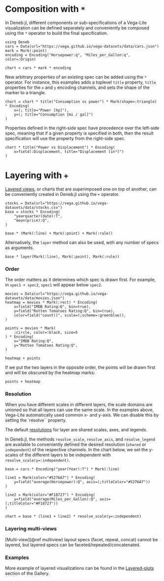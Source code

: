# Composition with `*`

In Deneb.jl, different components or sub-specifications of a Vega-Lite visualization can be defined separately and conveniently be composed using the `*` operator to build the final specification.

```@example composition_and_layering
using Deneb
cars = Data(url="https://vega.github.io/vega-datasets/data/cars.json")
mark = Mark(:point)
encoding = Encoding("Horsepower:q", "Miles_per_Gallon:q", color=:Origin)

chart = cars * mark * encoding
```

New arbitrary properties of an existing spec can be added using the `*` operator. For instance, this examples adds a toplevel `title` property, `title` properties for the `x` and `y` encoding channels, and sets the shape of the marker to a triangle.

```@example composition_and_layering
chart = chart * title("Consumption vs power") * Mark(shape=:triangle) * Encoding(
    x=(; title="Power [hp]"),
    y=(; title="Consumption [mi / gal]")
)
```

Properties defined in the right-side spec have precedence over the left-side spec, meaning that if a given property is specified in both, then the result specification will use the property from the right-side spec.
```@example composition_and_layering
chart * title("Power vs Displacement") * Encoding(
    x=field(:Displacement, title="Displacement [in³]")
)
```

# Layering with `+`

[Layered views](https://vega.github.io/vega-lite/docs/layer.html), or charts that are superimposed one on top of another, can be conveniently created in Deneb.jl using the `+` operator.

```@example composition_and_layering
stocks = Data(url="https://vega.github.io/vega-datasets/data/stocks.csv")
base = stocks * Encoding(
    "yearquarter(date):T",
    "mean(price):Q",
)

base * (Mark(:line) + Mark(:point) + Mark(:rule))
```

Alternatively, the `layer` method can also be used, with any number of specs as arguments.

```@example composition_and_layering
base * layer(Mark(:line), Mark(:point), Mark(:rule))
```
### Order

The order matters as it determines which spec is drawn first. For example, in `spec1 + spec2`, `spec1` will appear below `spec2`.

```@example composition_and_layering
movies = Data(url="https://vega.github.io/vega-datasets/data/movies.json")
heatmap = movies * Mark(:rect) * Encoding(
    x=field("IMDB Rating:Q", bin=true),
    y=field("Rotten Tomatoes Rating:Q", bin=true),
    color=field("count()", scale=(;scheme=:greenblue)),
)

points = movies * Mark(
    :circle, color=:black, size=5
) * Encoding(
    x="IMDB Rating:Q",
    y="Rotten Tomatoes Rating:Q",
)

heatmap + points
```

If we put the two layers in the opposite order, the points will be drawn first and will be obscured by the heatmap marks:
```@example composition_and_layering
points + heatmap
```

### Resolution

When you have different scales in different layers, the scale domains are unioned so that all layers can use the same scale. In the examples above, Vega-Lite automatically used common x- and y-axis. We can disable this by setting the `resolve`` property.

The default [resolutions](https://vega.github.io/vega-lite/docs/resolve.html) for layer are shared scales, axes, and legends.

In Deneb.jl, the methods `resolve_scale`, `resolve_axis`, and `resolve_legend` are available to conveniently defined the desired resolution (`shared` or `independent`) of the respective channels. In the chart below, we set the y-scales of the different layers to be independent with `resolve_scale(y=:independent)`.

```@example composition_and_layering
base = cars * Encoding("year(Year):T") * Mark(:line)

line1 = Mark(color="#5276A7") * Encoding(
    y=field("average(Horsepower):Q", axis=(;titleColor="#5276A7"))
)

line2 = Mark(color="#F18727") * Encoding(
    y=field("average(Miles_per_Gallon):Q", axis=(;titleColor="#F18727"))
)

chart = base * (line1 + line2) * resolve_scale(y=:independent)
```

### Layering multi-views

[Multi-view](@ref multiview) layout specs (facet, repeat, concat) cannot be layered, but layered specs can be faceted/repeated/concatenated.

### Examples

More example of layered visualizations can be found in the [Layered-plots](@ref) section of the Gallery.
